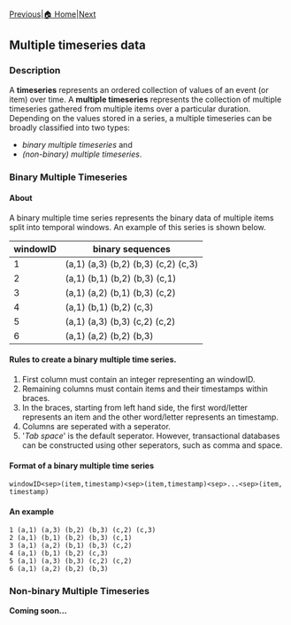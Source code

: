 [Previous](spatialDatabase.html)|[🏠 Home](index.html)|[Next](denseDataFrame.html)

## Multiple timeseries data

### Description
A __timeseries__ represents an  ordered collection of values of an event (or item) over time. 
A __multiple timeseries__ represents the collection of multiple timeseries gathered from multiple items over a particular duration.
Depending on the values stored in a series, a multiple timeseries can be broadly classified into two types: 
- _binary multiple timeseries_ and 
- _(non-binary) multiple timeseries_. 

### Binary Multiple Timeseries
#### About
A binary multiple time series represents the binary data of multiple items split into temporal windows.
An example of this series is shown below. 

| windowID | binary sequences                    |
|----------|-------------------------------------|
| 1        | (a,1) (a,3) (b,2) (b,3) (c,2) (c,3) |
| 2        | (a,1) (b,1) (b,2) (b,3) (c,1)       |
| 3        | (a,1) (a,2) (b,1) (b,3) (c,2)       |
| 4        | (a,1) (b,1) (b,2) (c,3)             |
| 5        | (a,1) (a,3) (b,3) (c,2) (c,2)       |
| 6        | (a,1) (a,2) (b,2) (b,3)             |
 
#### Rules to create a binary multiple time series.
1. First column must contain an integer representing an windowID. 
2. Remaining columns must contain items and their timestamps within braces.
3. In the braces, starting from left hand side, the first word/letter represents an item and the other word/letter represents an timestamp.
3. Columns are seperated with a seperator. 
4. '_Tab space_' is the default seperator.   However, transactional databases can be constructed using other seperators, such as comma and space.

#### Format of a binary multiple time series
 
    windowID<sep>(item,timestamp)<sep>(item,timestamp)<sep>...<sep>(item, timestamp)

#### An example

    1 (a,1) (a,3) (b,2) (b,3) (c,2) (c,3)
    2 (a,1) (b,1) (b,2) (b,3) (c,1)
    3 (a,1) (a,2) (b,1) (b,3) (c,2)
    4 (a,1) (b,1) (b,2) (c,3)
    5 (a,1) (a,3) (b,3) (c,2) (c,2)
    6 (a,1) (a,2) (b,2) (b,3)
 
### Non-binary Multiple Timeseries
 __Coming soon...__
